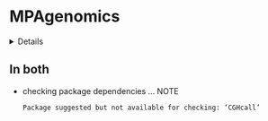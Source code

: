 # MPAgenomics

<details>

* Version: 1.2.3
* GitHub: NA
* Source code: https://github.com/cran/MPAgenomics
* Date/Publication: 2021-03-30 15:50:07 UTC
* Number of recursive dependencies: 52

Run `revdep_details(, "MPAgenomics")` for more info

</details>

## In both

*   checking package dependencies ... NOTE
    ```
    Package suggested but not available for checking: ‘CGHcall’
    ```

